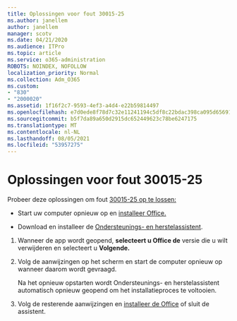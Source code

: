 ```yaml
---
title: Oplossingen voor fout 30015-25
ms.author: janellem
author: janellem
manager: scotv
ms.date: 04/21/2020
ms.audience: ITPro
ms.topic: article
ms.service: o365-administration
ROBOTS: NOINDEX, NOFOLLOW
localization_priority: Normal
ms.collection: Adm_O365
ms.custom:
- "830"
- "2000020"
ms.assetid: 1f16f2c7-9593-4ef3-a4d4-e22b59814497
ms.openlocfilehash: e7d0ede8f78d7c32e11241194c5df8c22bdac398ca095d65691d30b4e93f3f8c
ms.sourcegitcommit: b5f7da89a650d2915dc652449623c78be6247175
ms.translationtype: MT
ms.contentlocale: nl-NL
ms.lasthandoff: 08/05/2021
ms.locfileid: "53957275"
---
```

# <a name="solutions-for-error-30015-25"></a>Oplossingen voor fout 30015-25

Probeer deze oplossingen om fout [30015-25 op te lossen:](https://support.office.com/article/d5df89a9-0507-4b4c-92f9-22f457e630aa?wt.mc_id=Alchemy_ClientDIA)
  
- Start uw computer opnieuw op en [installeer Office.](https://portal.office.com/OLS/MySoftware.aspx)

- Download en installeer de [Ondersteunings- en herstelassistent](https://aka.ms/SARA-OfficeUninstall-Alchemy).

1. Wanneer de app wordt geopend, **selecteert u Office de** versie die u wilt verwijderen en selecteert u **Volgende.**

2. Volg de aanwijzingen op het scherm en start de computer opnieuw op wanneer daarom wordt gevraagd.

    Na het opnieuw opstarten wordt Ondersteunings- en herstelassistent automatisch opnieuw geopend om het installatieproces te voltooien.

3. Volg de resterende aanwijzingen en [installeer de Office](https://portal.office.com/OLS/MySoftware.aspx) of sluit de assistent.
